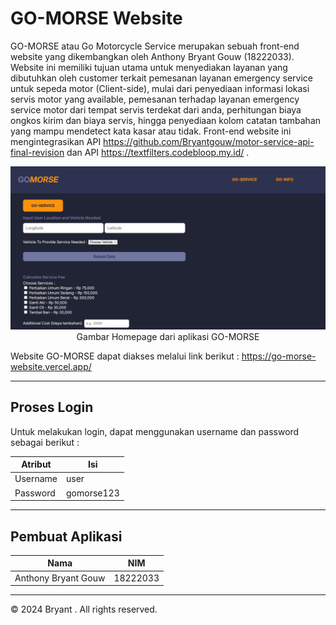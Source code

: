 # GO-MORSE Website

GO-MORSE atau Go Motorcycle Service merupakan sebuah front-end website yang dikembangkan oleh Anthony Bryant Gouw (18222033). Website ini memiliki tujuan utama untuk menyediakan layanan yang dibutuhkan oleh customer terkait pemesanan layanan emergency service untuk sepeda motor (Client-side), mulai dari penyediaan informasi lokasi servis motor yang available, pemesanan terhadap layanan emergency service motor dari tempat servis terdekat dari anda, perhitungan biaya ongkos kirim dan biaya servis, hingga penyediaan kolom catatan tambahan yang mampu mendetect kata kasar atau tidak. Front-end website ini mengintegrasikan API https://github.com/Bryantgouw/motor-service-api-final-revision dan API https://textfilters.codebloop.my.id/ . 

<p align="center">
    <img src="/assets/homepage.png" alt="homepage" width="600"/><br>
    Gambar Homepage dari aplikasi GO-MORSE <br>
</p>

Website GO-MORSE dapat diakses melalui link berikut :
https://go-morse-website.vercel.app/ 

---

## Proses Login
Untuk melakukan login, dapat menggunakan username dan password sebagai berikut : 

| Atribut             | Isi      |
| ------------------- | -------- |
| Username            | user |
| Password            | gomorse123 |

---

## Pembuat Aplikasi

| Nama                | NIM      |
| ------------------- | -------- |
| Anthony Bryant Gouw | 18222033 |

---

© 2024 Bryant . All rights reserved.
